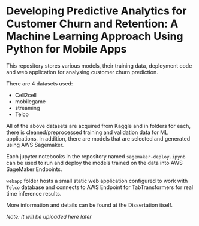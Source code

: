 # Developing Predictive Analytics for Customer Churn and Retention: A Machine Learning Approach Using Python for Mobile Apps

This repository stores various models, their training data, deployment code and web application for analysing customer churn prediction.

There are 4 datasets used:

- Cell2cell
- mobilegame
- streaming
- Telco

All of the above datasets are acquired from Kaggle and in folders for each, there is cleaned/preprocessed training and validation data for ML applications.
In addition, there are models that are selected and generated using AWS Sagemaker.

Each jupyter notebooks in the repository named `sagemaker-deploy.ipynb` can be used to run and deploy the models trained on the data into AWS SageMaker Endpoints.

`webapp` folder hosts a small static web application configured to work with `Telco` database and connects to AWS Endpoint for TabTransformers for real time inference results.

More information and details can be found at the Dissertation itself. 

_Note: It will be uploaded here later_